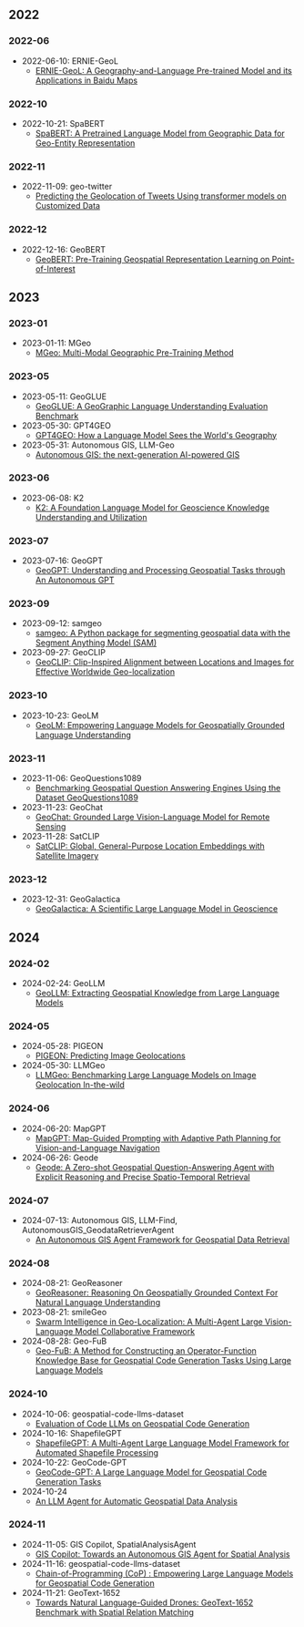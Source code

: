 ## 2022

### 2022-06

- 2022-06-10: ERNIE-GeoL
  - [ERNIE-GeoL: A Geography-and-Language Pre-trained Model and its Applications in Baidu Maps](https://arxiv.org/abs/2203.09127)

### 2022-10

- 2022-10-21: SpaBERT
  - [SpaBERT: A Pretrained Language Model from Geographic Data for Geo-Entity Representation](https://arxiv.org/abs/2210.12213)

### 2022-11

- 2022-11-09: geo-twitter
  - [Predicting the Geolocation of Tweets Using transformer models on Customized Data](https://arxiv.org/abs/2303.07865)

### 2022-12

- 2022-12-16: GeoBERT
  - [GeoBERT: Pre-Training Geospatial Representation Learning on Point-of-Interest](https://www.mdpi.com/2076-3417/12/24/12942)

## 2023

### 2023-01

- 2023-01-11: MGeo
  - [MGeo: Multi-Modal Geographic Pre-Training Method](https://arxiv.org/abs/2301.04283)

### 2023-05

- 2023-05-11: GeoGLUE
  - [GeoGLUE: A GeoGraphic Language Understanding Evaluation Benchmark](https://arxiv.org/abs/2305.06545)
- 2023-05-30: GPT4GEO
  - [GPT4GEO: How a Language Model Sees the World's Geography](https://arxiv.org/abs/2306.00020)
- 2023-05-31: Autonomous GIS, LLM-Geo
  - [Autonomous GIS: the next-generation AI-powered GIS](https://www.tandfonline.com/doi/full/10.1080/17538947.2023.2278895)

### 2023-06

- 2023-06-08: K2
  - [K2: A Foundation Language Model for Geoscience Knowledge Understanding and Utilization](https://arxiv.org/abs/2306.05064)

### 2023-07

- 2023-07-16: GeoGPT
  - [GeoGPT: Understanding and Processing Geospatial Tasks through An Autonomous GPT](https://arxiv.org/abs/2307.07930)

### 2023-09

- 2023-09-12: samgeo
  - [samgeo: A Python package for segmenting geospatial data with the Segment Anything Model (SAM)](https://joss.theoj.org/papers/10.21105/joss.05663)
- 2023-09-27: GeoCLIP
  - [GeoCLIP: Clip-Inspired Alignment between Locations and Images for Effective Worldwide Geo-localization](https://arxiv.org/abs/2309.16020)

### 2023-10

- 2023-10-23: GeoLM
  - [GeoLM: Empowering Language Models for Geospatially Grounded Language Understanding](https://arxiv.org/abs/2310.14478)

### 2023-11

- 2023-11-06: GeoQuestions1089
  - [Benchmarking Geospatial Question Answering Engines Using the Dataset GeoQuestions1089](http://cgi.di.uoa.gr/~koubarak/publications/2023/ISWC_2023_GeoQuestions_paper-3.pdf)
- 2023-11-23: GeoChat
  - [GeoChat: Grounded Large Vision-Language Model for Remote Sensing](https://arxiv.org/abs/2311.15826)
- 2023-11-28: SatCLIP
  - [SatCLIP: Global, General-Purpose Location Embeddings with Satellite Imagery](https://arxiv.org/abs/2311.17179)

### 2023-12

- 2023-12-31: GeoGalactica
  - [GeoGalactica: A Scientific Large Language Model in Geoscience](https://arxiv.org/abs/2401.00434)

## 2024

### 2024-02

- 2024-02-24: GeoLLM
  - [GeoLLM: Extracting Geospatial Knowledge from Large Language Models](https://arxiv.org/abs/2310.06213)

### 2024-05

- 2024-05-28: PIGEON
  - [PIGEON: Predicting Image Geolocations](https://arxiv.org/abs/2307.05845)
- 2024-05-30: LLMGeo
  - [LLMGeo: Benchmarking Large Language Models on Image Geolocation In-the-wild](https://arxiv.org/abs/2405.20363v1)

### 2024-06

- 2024-06-20: MapGPT
  - [MapGPT: Map-Guided Prompting with Adaptive Path Planning for Vision-and-Language Navigation](https://arxiv.org/abs/2401.07314)
- 2024-06-26: Geode
  - [Geode: A Zero-shot Geospatial Question-Answering Agent with Explicit Reasoning and Precise Spatio-Temporal Retrieval](https://arxiv.org/abs/2407.11014)

### 2024-07

- 2024-07-13: Autonomous GIS, LLM-Find, AutonomousGIS_GeodataRetrieverAgent
  - [An Autonomous GIS Agent Framework for Geospatial Data Retrieval](https://arxiv.org/abs/2407.21024)

### 2024-08

- 2024-08-21: GeoReasoner
  - [GeoReasoner: Reasoning On Geospatially Grounded Context For Natural Language Understanding](https://arxiv.org/abs/2408.11366)
- 2023-08-21: smileGeo
  - [Swarm Intelligence in Geo-Localization: A Multi-Agent Large Vision-Language Model Collaborative Framework](https://arxiv.org/abs/2408.11312)
- 2024-08-28: Geo-FuB
  - [Geo-FuB: A Method for Constructing an Operator-Function Knowledge Base for Geospatial Code Generation Tasks Using Large Language Models](https://arxiv.org/abs/2410.20975)

### 2024-10

- 2024-10-06: geospatial-code-llms-dataset
  - [Evaluation of Code LLMs on Geospatial Code Generation](https://arxiv.org/abs/2410.04617)
- 2024-10-16: ShapefileGPT
  - [ShapefileGPT: A Multi-Agent Large Language Model Framework for Automated Shapefile Processing](https://arxiv.org/abs/2410.12376)
- 2024-10-22: GeoCode-GPT
  - [GeoCode-GPT: A Large Language Model for Geospatial Code Generation Tasks](https://arxiv.org/abs/2410.17031)
- 2024-10-24
  - [An LLM Agent for Automatic Geospatial Data Analysis](https://arxiv.org/abs/2410.18792)

### 2024-11

- 2024-11-05: GIS Copilot, SpatialAnalysisAgent
  - [GIS Copilot: Towards an Autonomous GIS Agent for Spatial Analysis](https://arxiv.org/abs/2411.03205)
- 2024-11-16: geospatial-code-llms-dataset
  - [Chain-of-Programming (CoP) : Empowering Large Language Models for Geospatial Code Generation](https://arxiv.org/abs/2411.10753)
- 2024-11-21: GeoText-1652
  - [Towards Natural Language-Guided Drones: GeoText-1652 Benchmark with Spatial Relation Matching](https://arxiv.org/abs/2311.12751)
